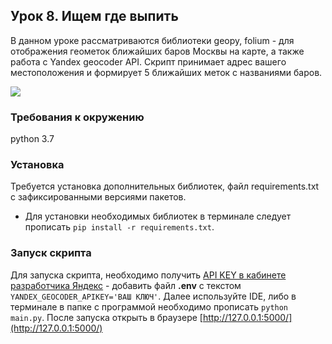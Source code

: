 ## Урок 8. Ищем где выпить

В данном уроке рассматриваются библиотеки geopy, folium - для отображения геометок ближайших баров Москвы на карте, а также работа с Yandex geocoder API.
Скрипт принимает адрес вашего местоположения и формирует 5 ближайших меток с названиями баров.

![](https://dvmn.org/filer/canonical/1567161408/258/)

### Требования к окружению
python 3.7

### Установка

Требуется установка дополнительных библиотек, файл requirements.txt с зафиксированными версиями пакетов.
* Для установки необходимых библиотек в терминале следует прописать `pip install -r requirements.txt`.

### Запуск скрипта

Для запуска скрипта, необходимо получить [API KEY в кабинете разработчика Яндекс](https://developer.tech.yandex.ru/services/) - добавить файл __.env__ c текстом `YANDEX_GEOCODER_APIKEY='ВАШ КЛЮЧ'`. Далее используйте IDE, либо в терминале в папке с программой необходимо прописать `python main.py`. После запуска открыть в браузере [http://127.0.0.1:5000/](http://127.0.0.1:5000/)
